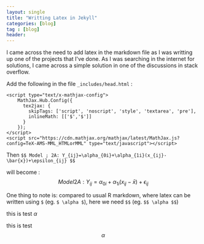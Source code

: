 ```yaml
---
layout: single
title: "Writting Latex in Jekyll"
categories: [blog]
tag : [blog]
header:
---
```


I came across the need to add latex in the markdown file as I was writting up one of the projects that I've done. As I was searching in the internet for solutions, I came across a simple solution in one of the discussions in stack overflow.

Add the following in the file `_includes/head.html` :

```
<script type="text/x-mathjax-config">
    MathJax.Hub.Config({
      tex2jax: {
        skipTags: ['script', 'noscript', 'style', 'textarea', 'pre'],
        inlineMath: [['$','$']]
      }
    });
</script>
<script src="https://cdn.mathjax.org/mathjax/latest/MathJax.js?config=TeX-AMS-MML_HTMLorMML" type="text/javascript"></script> 
```
  
Then 
`$$ Model ; 2A: Y_{ij}=\alpha_{0i}+\alpha_{1i}(x_{ij}-\bar{x})+\epsilon_{ij} $$`

will become : $$ Model 2A: Y_{ij}=\alpha_{0i}+\alpha_{1i}(x_{ij}-\bar{x})+\epsilon_{ij} $$ 

One thing to note is: compared to usual R markdown, where latex can be written using `$` (eg. `$ \alpha $`), here we need `$$` (eg. `$$ \alpha $$`)

this is test $\alpha$

this is test $$ \alpha $$
